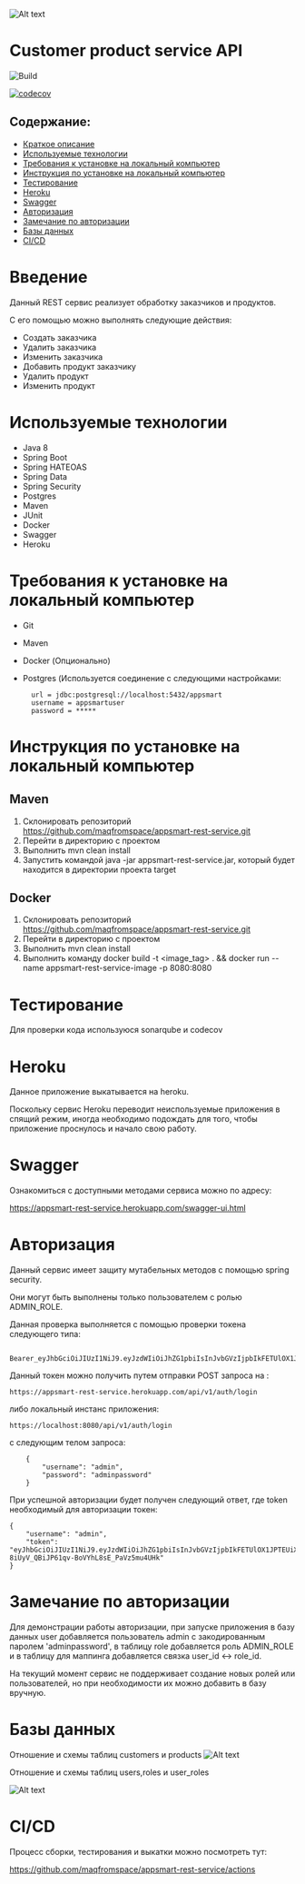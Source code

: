 ![Alt text](images/AppSmartLogo.png)

# Customer product service API

![Build](https://github.com/maqfromspace/appsmart-rest-service/actions/workflows/build.yml/badge.svg)

[![codecov](https://codecov.io/gh/maqfromspace/appsmart-rest-service/branch/dev/graph/badge.svg?token=2SVL4OQM63)](https://codecov.io/gh/maqfromspace/appsmart-rest-service)

## Содержание:
- [Краткое описание](#Introduction)
- [Используемые технологии](#Stack)
- [Требования к установке на локальный компьютер](#Requirements)
- [Инструкция по установке на локальный компьютер](#Instruction)
- [Тестирование](#Test)
- [Heroku](#Heroku)
- [Swagger](#Swagger)
- [Авторизация](#Auth)
- [Замечание по авторизации](#Auth)
- [Базы данных](#Db)
- [CI/CD](#CI/CD)





# Введение <a name="Introduction"></a>

Данный REST сервис реализует обработку заказчиков и продуктов. 

С его помощью можно выполнять следующие действия:

- Создать заказчика
- Удалить заказчика
- Изменить заказчика  
- Добавить продукт заказчику
- Удалить продукт
- Изменить продукт


# Используемые технологии <a name="Stack"></a>


- Java 8
- Spring Boot
- Spring HATEOAS
- Spring Data  
- Spring Security 
- Postgres
- Maven
- JUnit
- Docker
- Swagger
- Heroku

# Требования к установке на локальный компьютер<a name="Requirements"></a>
- Git
- Maven
- Docker (Опционально)
- Postgres (Используется соединение с следующими настройками: 
  
        url = jdbc:postgresql://localhost:5432/appsmart
        username = appsmartuser
        password = *****

# Инструкция по установке на локальный компьютер<a name="Instruction"></a>

## Maven

1) Склонировать репозиторий https://github.com/maqfromspace/appsmart-rest-service.git
2) Перейти в директорию с проектом
3) Выполнить mvn clean install
4) Запустить командой java -jar  appsmart-rest-service.jar, который будет находится в директории проекта target

## Docker

1) Склонировать репозиторий https://github.com/maqfromspace/appsmart-rest-service.git
2) Перейти в директорию с проектом
3) Выполнить mvn clean install
4) Выполнить команду 
   docker build -t <image_tag> . && docker run --name appsmart-rest-service-image -p 8080:8080

# Тестирование <a name="Test"></a>

Для проверки кода используюся sonarqube и codecov

# Heroku <a name="Heroku"></a>

Данное приложение выкатывается на heroku.

Поскольку сервис Heroku переводит неиспользуемые приложения в спящий режим, 
иногда необходимо подождать для того, чтобы приложение проснулось и начало свою работу.

# Swagger <a name="Swagger"></a>

Ознакомиться с доступными методами сервиса можно по адресу:

https://appsmart-rest-service.herokuapp.com/swagger-ui.html


# Авторизация <a name="Auth"></a>

Данный сервис имеет защиту мутабельных методов с помощью spring security.

Они могут быть выполнены только пользователем с ролью ADMIN_ROLE.

Данная проверка выполняется с помощью проверки токена следующего типа:

        Bearer_eyJhbGciOiJIUzI1NiJ9.eyJzdWIiOiJhZG1pbiIsInJvbGVzIjpbIkFETUlOX1JPTEUiXSwiaWF0IjoxNjIwMzkzMTEzLCJleHAiOjE2MjAzOTY3MTN9.0cNz7mYKsNX2ktIn80KeBoiwXOZ79vBSlcSaqDSLZIQ

Данный токен можно получить путем отправки POST запроса на :

    https://appsmart-rest-service.herokuapp.com/api/v1/auth/login

либо локальный инстанс приложения:

    https://localhost:8080/api/v1/auth/login

c следующим телом запроса:

        {
            "username": "admin",
            "password": "adminpassword"
        }



При успешной авторизации будет получен следующий ответ, где token необходимый для авторизации токен:

    {
        "username": "admin",
        "token": "eyJhbGciOiJIUzI1NiJ9.eyJzdWIiOiJhZG1pbiIsInJvbGVzIjpbIkFETUlOX1JPTEUiXSwiaWF0IjoxNjIwMzk1OTk3LCJleHAiOjE2MjAzOTk1OTd9.aJ0Eh-8iUyV_QBiJP61qv-BoVYhL8sE_PaVz5mu4UHk"
    }


# Замечание по авторизации <a name="Auth!"></a>
Для демонстрации работы авторизации, при запуске приложения в базу данных user добавляется пользователь admin с закодированным паролем 'adminpassword',
в таблицу role добавляется роль ADMIN_ROLE и в таблицу для маппинга добавляется связка user_id <-> role_id.

На текущий момент сервис не поддерживает создание новых ролей или пользователей, но при необходимости их можно добавить в базу вручную.


# Базы данных <a name="Db"></a>
Отношение и схемы таблиц customers и products
![Alt text](images/db1.png)

Отношение и схемы таблиц users,roles и user_roles

![Alt text](images/db2.png)

# CI/CD <a name="CI/CD"></a>
Процесс сборки, тестирования и выкатки можно посмотреть тут:

https://github.com/maqfromspace/appsmart-rest-service/actions



